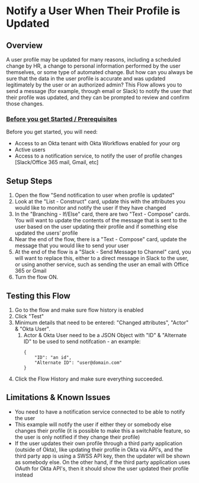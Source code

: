 # Notify a User When Their Profile is Updated

## Overview
A user profile may be updated for many reasons, including a scheduled change by HR, a change to personal information performed by the user themselves, or some type of automated change. But how can you always be sure that the data in the user profile is accurate and was updated legitimately by the user or an authorized admin? This Flow allows you to send a message (for example, through email or Slack) to notify the user that their profile was updated, and they can be prompted to review and confirm those changes.

### <span style="text-decoration:underline;">Before you get Started / Prerequisites</span>
Before you get started, you will need:

*   Access to an Okta tenant with Okta Workflows enabled for your org
*   Active users 
*   Access to a notification service, to notify the user of profile changes [Slack/Office 365 mail, Gmail, etc]


## Setup Steps

1. Open the flow "Send notification to user when profile is updated"
1. Look at the "List - Construct" card, update this with the attributes you would like to monitor and notify the user if they have changed
1. In the "Branching - If/Else" card, there are two "Text - Compose" cards. You will want to update the contents of the message that is sent to the user based on the user updating their profile and if something else updated the users’ profile
1. Near the end of the flow, there is a "Text - Compose" card, update the message that you would like to send your user
1. At the end of the flow is a "Slack - Send Message to Channel" card, you will want to replace this, either to a direct message in Slack to the user, or using another service, such as sending the user an email with Office 365 or Gmail
1. Turn the flow ON.


## Testing this Flow

1. Go to the flow and make sure flow history is enabled
1. Click "Test"
1. Minimum details that need to be entered: "Changed attributes", "Actor" & "Okta User". 
    1. Actor & Okta User need to be a JSON Object with "ID" & "Alternate ID" to be used to send notifcation - an example:
        ```
        {
            "ID": "an id",
            "Alternate ID": "user@domain.com"
        }
        ```
1. Click the Flow History and make sure everything succeeded.


## Limitations & Known Issues


*   You need to have a notification service connected to be able to notify the user
*   This example will notify the user if either they or somebody else changes their profile (it is possible to make this a switchable feature, so the user is only notified if they change their profile)
*   If the user updates their own profile through a third party application (outside of Okta), like updating their profile in Okta via API's, and the third party app is using a SWSS API key, then the updater will be shown as somebody else. On the other hand, if the third party application uses OAuth for Okta API's, then it should show the user updated their profile instead
